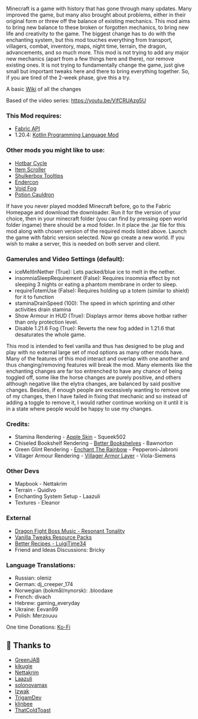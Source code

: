 Minecraft is a game with history that has gone through many updates. Many improved the game, but many also brought about problems, either in their original form or threw off the balance of existing mechanics. This mod aims to bring new balance to these broken or forgotten mechanics, to bring new life and creativity to the game. The biggest change has to do with the enchanting system, but this mod touches everything from transport, villagers, combat, inventory, maps, night time, terrain, the dragon, advancements, and so much more. This mod is not trying to add any major new mechanics (apart from a few things here and there), nor remove existing ones. It is not trying to fundamentally change the game, just give small but important tweaks here and there to bring everything together. So, if you are tired of the 2-week phase, give this a try.

A basic [Wiki](https://docs.google.com/document/d/1ZRnDKKBkXF_j4qb78ygJiCQ3KVDb5wHPrc-pg37U49I/edit?usp=sharing) of all the changes

Based of the video series:
https://youtu.be/VifCRUAzg5U

### This Mod requires:
- [Fabric API](https://modrinth.com/mod/fabric-api)
- 1.20.4: [Kotlin Programming Language Mod](https://modrinth.com/mod/fabric-language-kotlin)

### Other mods you might like to use:
- [Hotbar Cycle](https://modrinth.com/mod/hotbarcycle)
- [Item Scroller](https://modrinth.com/mod/item-scroller)
- [Shulkerbox Tooltips](https://modrinth.com/mod/shulkerboxtooltip)
- [Endercon](https://modrinth.com/datapack/endercon)
- [Void Fog](https://modrinth.com/mod/void-fog)
- [Potion Cauldron](https://modrinth.com/mod/potion-cauldron)

If have you never played modded Minecraft before, go to the Fabric Homepage and download the downloader. Run it for the version of your choice, then in your minecraft folder (you can find by pressing open world folder ingame) there should be a mod folder. In it place the .jar file for this mod along with chosen version of the required mods listed above. Launch the game with fabric version selected. Now go create a new world. If you wish to make a server, this is needed on both server and client.

### Gamerules and Video Settings (default):
- iceMeltInNether (True): Lets packed/blue ice to melt in the nether.
- insomniaSleepRequirement (False): Requires insomnia effect by not sleeping 3 nights or eating a phantom membrane in order to sleep.
- requireTotemUse (False): Requires holding up a totem (similar to shield) for it to function
- staminaDrainSpeed (100): The speed in which sprinting and other activities drain stamina
- Show Armour in HUD (True): Displays armor items above hotbar rather than only protection level.
- Disable 1.21.6 Fog (True): Reverts the new fog added in 1.21.6 that desaturates the whole game.

This mod is intended to feel vanilla and thus has designed to be plug and play with no external large set of mod options as many other mods have. Many of the features of this mod interact and overlap with one another and thus changing/removing features will break the mod. Many elements like the enchanting changes are far too entrenched to have any chance of being toggled off, some like the horse changes are purely positive, and others although negative like the elytra changes, are balanced by said positive changes. Besides, if enough people are excessively wanting to remove one of my changes, then I have failed in fixing that mechanic and so instead of adding a toggle to remove it, I would rather continue working on it until it is in a state where people would be happy to use my changes.

### Credits:
- Stamina Rendering - [Apple Skin](https://modrinth.com/mod/appleskin) - Squeek502
- Chiseled Bookshelf Rendering - [Better Bookshelves](https://modrinth.com/mod/betterbookshelves) - Bawnorton
- Green Glint Rendering - [Enchant The Rainbow](https://modrinth.com/mod/enchant-the-rainbow) - Pepperoni-Jabroni
- Villager Armour Rendering - [Villager Armor Layer](https://modrinth.com/mod/villager-armor-layer) - Viola-Siemens

### Other Devs
- Mapbook - Nettakrim
- Terrain - Quidivo
- Enchanting System Setup - Laazuli
- Textures - Eleanor

### External
- [Dragon Fight Boss Music - Resonant Tonality](https://www.youtube.com/watch?v=fzzQg34FQX0)
- [Vanilla Tweaks Resource Packs](https://vanillatweaks.net/picker/resource-packs/)
- [Better Recipes - LuigiTime34](https://luigitime34.pythonanywhere.com/)
- Friend and Ideas Discussions: Bricky

### Language Translations:
- Russian: oleniz
- German: dj_creeper_174
- Norwegian (bokmål/nynorsk): .bloodaxe
- French: divach
- Hebrew: gaming_everyday
- Ukraine: Eevan99
- Polish: Merzouuu

One time Donations: [Ko-Fi](https://ko-fi.com/greenjab)

## 💝 Thanks to

- [GreenJAB](https://github.com/GreenJAB)
- [kikugie](https://github.com/kikugie)
- [Nettakrim](https://github.com/Nettakrim)
- [Laazuli](https://github.com/Laazuli)
- [solonovamax](https://github.com/solonovamax)
- [Izwak](https://github.com/Izwak)
- [TrigamDev](https://github.com/TrigamDev)
- [klinbee](https://github.com/klinbee)
- [ThatColdToast](https://github.com/ThatColdToast)
